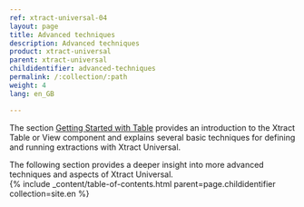 ```yaml
---
ref: xtract-universal-04
layout: page
title: Advanced techniques
description: Advanced techniques
product: xtract-universal
parent: xtract-universal
childidentifier: advanced-techniques
permalink: /:collection/:path
weight: 4
lang: en_GB

---
```


The section [Getting Started with Table](./getting-started-table) provides an introduction to the Xtract Table or View component and explains several basic techniques for defining and running extractions with Xtract Universal. 

The following section provides a deeper insight into more advanced techniques and aspects of Xtract Universal.<br>
{% include _content/table-of-contents.html parent=page.childidentifier collection=site.en %}
